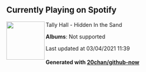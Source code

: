 ## Currently Playing on Spotify

[<img align="left" width="100" src="https://i.scdn.co/image/ab67616d0000b273b9ccb466665c2ac10dc0d628">](https://open.spotify.com/album/2TN3NIEBmAOGWmvP96DFs5)

Tally Hall - Hidden In the Sand

**Albums**: Not supported

Last updated at 03/04/2021 11:39

#### Generated with [20chan/github-now](https://github.com/20chan/github-now)


<!--
**20chan/20chan** is a ✨ _special_ ✨ repository because its `README.md` (this file) appears on your GitHub profile.

Here are some ideas to get you started:

- 🔭 I’m currently working on ...
- 🌱 I’m currently learning ...
- 👯 I’m looking to collaborate on ...
- 🤔 I’m looking for help with ...
- 💬 Ask me about ...
- 📫 How to reach me: ...
- 😄 Pronouns: ...
- ⚡ Fun fact: ...
-->
